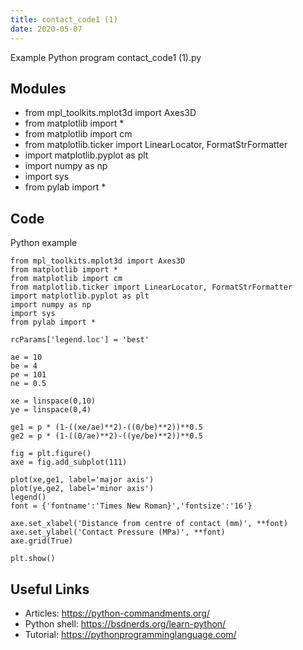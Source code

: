 ```yaml
---
title: contact_code1 (1)
date: 2020-05-07
---
```

Example Python program contact_code1 (1).py

## Modules

* from mpl_toolkits.mplot3d import Axes3D
* from matplotlib import *
* from matplotlib import cm
* from matplotlib.ticker import LinearLocator, FormatStrFormatter
* import matplotlib.pyplot as plt
* import numpy as np
* import sys
* from pylab import *

## Code

Python example

    from mpl_toolkits.mplot3d import Axes3D
    from matplotlib import *
    from matplotlib import cm
    from matplotlib.ticker import LinearLocator, FormatStrFormatter
    import matplotlib.pyplot as plt
    import numpy as np
    import sys
    from pylab import *
     
    rcParams['legend.loc'] = 'best'
     
    ae = 10
    be = 4
    pe = 101
    ne = 0.5
     
    xe = linspace(0,10)
    ye = linspace(0,4)
     
    ge1 = p * (1-((xe/ae)**2)-((0/be)**2))**0.5
    ge2 = p * (1-((0/ae)**2)-((ye/be)**2))**0.5
     
    fig = plt.figure()
    axe = fig.add_subplot(111)
     
    plot(xe,ge1, label='major axis')
    plot(ye,ge2, label='minor axis')
    legend()
    font = {'fontname':'Times New Roman}','fontsize':'16'}
     
    axe.set_xlabel('Distance from centre of contact (mm)', **font)
    axe.set_ylabel('Contact Pressure (MPa)', **font)
    axe.grid(True)
     
    plt.show()

## Useful Links

- Articles: https://python-commandments.org/
- Python shell: https://bsdnerds.org/learn-python/
- Tutorial: https://pythonprogramminglanguage.com/
